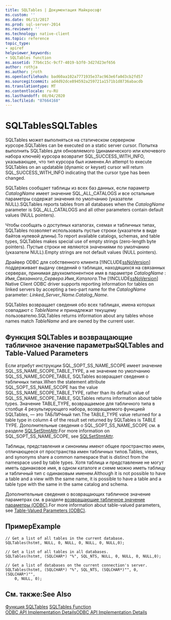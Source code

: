 ```yaml
---
title: SQLTables | Документация Майкрософт
ms.custom: ''
ms.date: 06/13/2017
ms.prod: sql-server-2014
ms.reviewer: ''
ms.technology: native-client
ms.topic: reference
topic_type:
- apiref
helpviewer_keywords:
- SQLTables function
ms.assetid: 77b6c15c-9cf7-4019-b3f0-3d27d23ef656
author: rothja
ms.author: jroth
ms.openlocfilehash: bad60aa102a7771935e37ac963e6fa0d3cb2fd57
ms.sourcegitcommit: ad4d92dce894592a259721a1571b1d8736abacdb
ms.translationtype: MT
ms.contentlocale: ru-RU
ms.lasthandoff: 08/04/2020
ms.locfileid: "87664168"
---
```

# <a name="sqltables"></a><span data-ttu-id="2f76c-102">SQLTables</span><span class="sxs-lookup"><span data-stu-id="2f76c-102">SQLTables</span></span>
  <span data-ttu-id="2f76c-103">SQLTables может выполняться на статическом серверном курсоре.</span><span class="sxs-lookup"><span data-stu-id="2f76c-103">SQLTables can be executed on a static server cursor.</span></span> <span data-ttu-id="2f76c-104">Попытка выполнить SQLTables для обновляемого (динамического или ключевого набора ключей) курсора возвратит SQL_SUCCESS_WITH_INFO, указывающее, что тип курсора был изменен.</span><span class="sxs-lookup"><span data-stu-id="2f76c-104">An attempt to execute SQLTables on an updatable (dynamic or keyset) cursor will return SQL_SUCCESS_WITH_INFO indicating that the cursor type has been changed.</span></span>  
  
 <span data-ttu-id="2f76c-105">SQLTables сообщает таблицы из всех баз данных, если параметр *CatalogName* имеет значение SQL_ALL_CATALOGS и все остальные параметры содержат значения по умолчанию (указатели NULL).</span><span class="sxs-lookup"><span data-stu-id="2f76c-105">SQLTables reports tables from all databases when the *CatalogName* parameter is SQL_ALL_CATALOGS and all other parameters contain default values (NULL pointers).</span></span>  
  
 <span data-ttu-id="2f76c-106">Чтобы сообщать о доступных каталогах, схемах и табличных типах, SQLTables позволяет использовать пустые строки (указатели в виде байтов нулевой длины).</span><span class="sxs-lookup"><span data-stu-id="2f76c-106">To report available catalogs, schemas, and table types, SQLTables makes special use of empty strings (zero-length byte pointers).</span></span> <span data-ttu-id="2f76c-107">Пустые строки не являются значениями по умолчанию (указатели NULL).</span><span class="sxs-lookup"><span data-stu-id="2f76c-107">Empty strings are not default values (NULL pointers).</span></span>  
  
 <span data-ttu-id="2f76c-108">Драйвер ODBC для собственного клиента [!INCLUDE[ssNoVersion](../../includes/ssnoversion-md.md)] поддерживает выдачу сведений о таблицах, находящихся на связанных серверах, принимая двухкомпонентное имя в параметре *CatalogName* : *Имя_Связанного_Сервера.Имя_Каталога*.</span><span class="sxs-lookup"><span data-stu-id="2f76c-108">The [!INCLUDE[ssNoVersion](../../includes/ssnoversion-md.md)] Native Client ODBC driver supports reporting information for tables on linked servers by accepting a two-part name for the *CatalogName* parameter: *Linked_Server_Name.Catalog_Name*.</span></span>  
  
 <span data-ttu-id="2f76c-109">SQLTables возвращает сведения обо всех таблицах, имена которых совпадают с *TableName* и принадлежат текущему пользователю.</span><span class="sxs-lookup"><span data-stu-id="2f76c-109">SQLTables returns information about any tables whose names match *TableName* and are owned by the current user.</span></span>  
  
## <a name="sqltables-and-table-valued-parameters"></a><span data-ttu-id="2f76c-110">Функция SQLTables и возвращающие табличное значение параметры</span><span class="sxs-lookup"><span data-stu-id="2f76c-110">SQLTables and Table-Valued Parameters</span></span>  
 <span data-ttu-id="2f76c-111">Если атрибут инструкции SQL_SOPT_SS_NAME_SCOPE имеет значение SQL_SS_NAME_SCOPE_TABLE_TYPE, а не значение по умолчанию SQL_SS_NAME_SCOPE_TABLE, SQLTables возвращает сведения о табличных типах.</span><span class="sxs-lookup"><span data-stu-id="2f76c-111">When the statement attribute SQL_SOPT_SS_NAME_SCOPE has the value SQL_SS_NAME_SCOPE_TABLE_TYPE, rather than its default value of SQL_SS_NAME_SCOPE_TABLE, SQLTables returns information about table types.</span></span> <span data-ttu-id="2f76c-112">Значение TABLE_TYPE, возвращаемое для табличного типа в столбце 4 результирующего набора, возвращаемого функцией SQLTables, — это ТАБЛИЧный тип.</span><span class="sxs-lookup"><span data-stu-id="2f76c-112">The TABLE_TYPE value returned for a table type in column 4 of the result set returned by SQLTables is TABLE TYPE.</span></span> <span data-ttu-id="2f76c-113">Дополнительные сведения о SQL_SOPT_SS_NAME_SCOPE см. в разделе [SQLSetStmtAttr](sqlsetstmtattr.md).</span><span class="sxs-lookup"><span data-stu-id="2f76c-113">For more information on SQL_SOPT_SS_NAME_SCOPE, see [SQLSetStmtAttr](sqlsetstmtattr.md).</span></span>  
  
 <span data-ttu-id="2f76c-114">Таблицы, представления и синонимы имеют общее пространство имен, отличающееся от пространства имен табличных типов.</span><span class="sxs-lookup"><span data-stu-id="2f76c-114">Tables, views, and synonyms share a common namespace that is distinct from the namespace used by table types.</span></span> <span data-ttu-id="2f76c-115">Хотя таблица и представление не могут иметь одинаковое имя, в одном каталоге и схеме можно иметь таблицу и табличный тип с одинаковым именем.</span><span class="sxs-lookup"><span data-stu-id="2f76c-115">Although it is not possible to have a table and a view with the same name, it is possible to have a table and a table type with the same in the same catalog and schema.</span></span>  
  
 <span data-ttu-id="2f76c-116">Дополнительные сведения о возвращающих табличное значение параметрах см. в разделе [возвращающие табличное значение параметры &#40;ODBC&#41;](../native-client-odbc-table-valued-parameters/table-valued-parameters-odbc.md).</span><span class="sxs-lookup"><span data-stu-id="2f76c-116">For more information about table-valued parameters, see [Table-Valued Parameters &#40;ODBC&#41;](../native-client-odbc-table-valued-parameters/table-valued-parameters-odbc.md).</span></span>  
  
## <a name="example"></a><span data-ttu-id="2f76c-117">Пример</span><span class="sxs-lookup"><span data-stu-id="2f76c-117">Example</span></span>  
  
```  
// Get a list of all tables in the current database.  
SQLTables(hstmt, NULL, 0, NULL, 0, NULL, 0, NULL,0);  
  
// Get a list of all tables in all databases.  
SQLTables(hstmt, (SQLCHAR*) "%", SQL_NTS, NULL, 0, NULL, 0, NULL,0);  
  
// Get a list of databases on the current connection's server.  
SQLTables(hstmt, (SQLCHAR*) "%", SQL_NTS, (SQLCHAR*)"", 0, (SQLCHAR*)"",  
    0, NULL, 0);  
```  
  
## <a name="see-also"></a><span data-ttu-id="2f76c-118">См. также:</span><span class="sxs-lookup"><span data-stu-id="2f76c-118">See Also</span></span>  
 <span data-ttu-id="2f76c-119">[Функция SQLTables](https://go.microsoft.com/fwlink/?LinkId=59374) </span><span class="sxs-lookup"><span data-stu-id="2f76c-119">[SQLTables Function](https://go.microsoft.com/fwlink/?LinkId=59374) </span></span>  
 [<span data-ttu-id="2f76c-120">ODBC API Implementation Details</span><span class="sxs-lookup"><span data-stu-id="2f76c-120">ODBC API Implementation Details</span></span>](odbc-api-implementation-details.md)  
  
  
